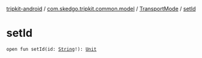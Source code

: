 [tripkit-android](../../index.md) / [com.skedgo.tripkit.common.model](../index.md) / [TransportMode](index.md) / [setId](./set-id.md)

# setId

`open fun setId(id: `[`String`](https://kotlinlang.org/api/latest/jvm/stdlib/kotlin/-string/index.html)`!): `[`Unit`](https://kotlinlang.org/api/latest/jvm/stdlib/kotlin/-unit/index.html)